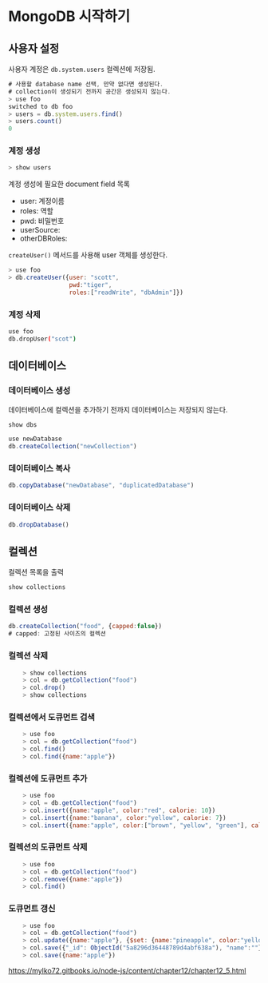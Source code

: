 # MongoDB 시작하기

## 사용자 설정
사용자 계정은 `db.system.users` 컬렉션에 저장됨.

```JavaScript
# 사용할 database name 선택, 만약 없다면 생성된다.
# collection이 생성되기 전까지 공간은 생성되지 않는다.
> use foo
switched to db foo
> users = db.system.users.find()
> users.count()
0
```

### 계정 생성
```JavaScript
> show users
```

계정 생성에 필요한 document field 목록
 * user: 계정이름
 * roles: 역할
 * pwd: 비밀번호
 * userSource:
 * otherDBRoles:

`createUser()` 메서드를 사용해 user 객체를 생성한다.

```JavaScript
> use foo
> db.createUser({user: "scott",
                 pwd:"tiger",
                 roles:["readWrite", "dbAdmin"]})
```

### 계정 삭제

```sh
use foo
db.dropUser("scot")
```

## 데이터베이스

### 데이터베이스 생성

데이터베이스에 컬렉션을 추가하기 전까지 데이터베이스는 저장되지 않는다.

```javascript
show dbs

use newDatabase
db.createCollection("newCollection")
```

### 데이터베이스 복사

```javascript
db.copyDatabase("newDatabase", "duplicatedDatabase")
```

### 데이터베이스 삭제

```javascript
db.dropDatabase()
```

## 컬렉션
컬렉션 목록을 출력

```JavaScript
show collections
```

### 컬렉션 생성

```JavaScript
db.createCollection("food", {capped:false})
# capped: 고정된 사이즈의 컬렉션
```

### 컬렉션 삭제

```JavaScript
    > show collections
    > col = db.getCollection("food")
    > col.drop()
    > show collections
```

### 컬렉션에서 도큐먼트 검색

```JavaScript
    > use foo
    > col = db.getCollection("food")
    > col.find()
    > col.find({name:"apple"})
```

### 컬렉션에 도큐먼트 추가

```JavaScript
    > use foo
    > col = db.getCollection("food")
    > col.insert({name:"apple", color:"red", calorie: 10})
    > col.insert({name:"banana", color:"yellow", calorie: 7})
    > col.insert({name:"apple", color:["brown", "yellow", "green"], calorie: 800})
```

### 컬렉션의 도큐먼트 삭제

```JavaScript
    > use foo
    > col = db.getCollection("food")
    > col.remove({name:"apple"})
    > col.find()
```

### 도큐먼트 갱신

```JavaScript
    > use foo
    > col = db.getCollection("food")
    > col.update({name:"apple"}, {$set: {name:"pineapple", color:"yellow"}})
    > col.save({"_id": ObjectId("5a8296d36448789d4abf638a"), "name":""})
    > col.save({name:"apple"})
```

https://mylko72.gitbooks.io/node-js/content/chapter12/chapter12_5.html
